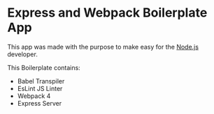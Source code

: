 # Express and Webpack Boilerplate App

This app was made with the purpose to make easy for the [Node.js](https://nodejs.org) developer.

This Boilerplate contains:
- Babel Transpiler
- EsLint JS Linter
- Webpack 4
- Express Server